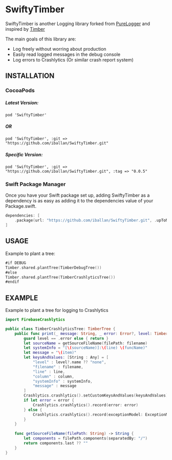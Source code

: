 # SwiftyTimber

SwiftyTimber is another Logging library forked from [PureLogger](https://github.com/Kharauzov/PureLogger) and inspired by [Timber](https://github.com/JakeWharton/timber)

The main goals of this library are:
* Log freely without worring about production
* Easily read logged messages in the debug console
* Log errors to Crashlytics (Or similar crash report system)

## INSTALLATION

### CocoaPods

##### Latest Version:
`pod 'SwiftyTimber'`

##### OR

`pod 'SwiftyTimber', :git => "https://github.com/iballan/SwiftyTimber.git"`

##### Specific Version:
`pod 'SwiftyTimber', :git => "https://github.com/iballan/SwiftyTimber.git", :tag => "0.0.5"`

### Swift Package Manager

Once you have your Swift package set up, adding SwiftyTimber as a dependency is as easy as adding it to the dependencies value of your Package.swift.

```swift
dependencies: [
    .package(url: "https://github.com/iballan/SwiftyTimber.git", .upToNextMajor(from: "0.0.5"))
]
```


## USAGE

Example to plant a tree:
```swift
#if DEBUG
Timber.shared.plantTree(TimberDebugTree())
#else
Timber.shared.plantTree(TimberCrashlyticsTree())
#endif
```

## EXAMPLE

Example to plant a tree for logging to Crashlytics
```swift
import FirebaseCrashlytics

public class TimberCrashlyticsTree: TimberTree {
    public func print(_ message: String, _ error: Error?, level: TimberLogLevel?, filename: String, line: Int, column: Int, funcName: String) {
        guard level == .error else { return }
        let sourceName = getSourceFileName(filePath: filename)
        let systemInfo = "[\(sourceName)]:\(line) \(funcName)"
        let message = "\(item)"
        let keysAndValues: [String : Any] = [
            "level" : level?.name ?? "none",
            "filename" : filename,
            "line" : line,
            "column" : column,
            "systemInfo" : systemInfo,
            "message" : message
        ]
        Crashlytics.crashlytics().setCustomKeysAndValues(keysAndValues)
        if let error = error {
            Crashlytics.crashlytics().record(error: error)
        } else {
            Crashlytics.crashlytics().record(exceptionModel: ExceptionModel(name: "\(sourceName)-\(funcName)", reason: message))
        }
    }
    
    func getSourceFileName(filePath: String) -> String {
        let components = filePath.components(separatedBy: "/")
        return components.last ?? ""
    }
}
```
